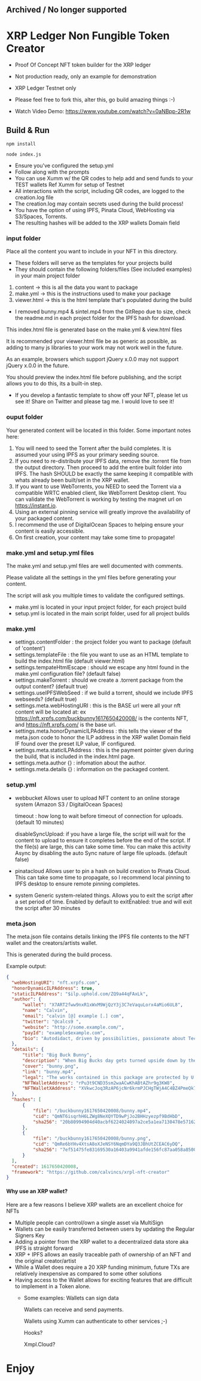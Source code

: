 ## Archived / No longer supported

# XRP Ledger Non Fungible Token Creator
 - Proof Of Concept NFT token builder for the XRP ledger
 - Not production ready, only an example for demonstration
 - XRP Ledger Testnet only
 - Please feel free to fork this, alter this, go build amazing things :-)

 - Watch Video Demo:  https://www.youtube.com/watch?v=0aNBpp-2R1w


## Build & Run

`npm install`

`node index.js`

 - Ensure you've configured the setup.yml
 - Follow along with the prompts
 - You can use Xumm w/ the QR codes to help add and send funds to your TEST wallets Ref Xumm for setup of Testnet
 - All interactions with the script, including QR codes, are logged to the creation.log file
 - The creation.log may contain secrets used during the build process!
 - You have the option of using IPFS, Pinata Cloud, WebHosting via S3/Spaces, Torrents.
 - The resulting hashes will be added to the XRP wallets Domain field


### input folder
  Place all the content you want to include in your NFT in this directory.
  - These folders will serve as the templates for your projects build
  - They should contain the following folders/files (See included examples) in your main project folder
   1. content  -> this is all the data you want to package
   2. make.yml -> this is the instructions used to make your package
   3. viewer.html -> this is the html template that's populated during the build
  
  - I removed bunny.mp4 & sintel.mp4 from the GitRepo due to size, check the readme.md in each project folder for the IPFS hash for download.

  This index.html file is generated base on the make.yml & view.html files
  
  It is recommended your viewer.html file be as generic as possible, as adding to many js libraries to your work may not work well in the future.
  
  As an example, browsers which support jQuery x.0.0 may not support jQuery x.0.0 in the future.  
  
  You should preview the index.html file before publishing, and the script allows you to do this, its a built-in step.
  
  - If you develop a fantastic template to show off your NFT, please let us see it! Share on Twitter and please tag me. I would love to see it!


### ouput folder
  Your generated content will be located in this folder.
  Some important notes here:
  1.  You will need to seed the Torrent after the build completes.  It is assumed your using IPFS as your primary seeding source.
  2.  If you need to re-distribute your IPFS data, remove the .torrent file from the output directory.  Then proceed to add the entire built folder into IPFS.  The hash SHOULD be exactly the same keeping it compatible with whats already been built/set in the XRP wallet.
  3.  If you want to use WebTorrents, you NEED to seed the Torrent via a compatible WRTC enabled client, like WebTorrent Desktop client.  You can validate the WebTorrent is working by testing the magnet url on https://instant.io.
  4.  Using an external pinning service will greatly improve the availability of your packaged content.
  5.  I recommend the use of DigitalOcean Spaces to helping ensure your content is easily accessible.
  6.  On first creation, your content may take some time to propagate!


### make.yml and setup.yml files
  The make.yml and setup.yml files are well documented with comments.
  
  Please validate all the settings in the yml files before generating your content.
  
  The script will ask you multiple times to validate the configured settings.

  - make.yml is located in your input project folder, for each project build
  - setup.yml is located in the main script folder, used for all project builds


### make.yml
 - settings.contentFolder : the project folder you want to package (default of 'content')
 - settings.templateFile : the file you want to use as an HTML template to build the index.html file (default viewer.html)
 - settings.tempateHtmlEscape : should we escape any html found in the make.yml configuration file? (default false)
 - settings.makeTorrent : should we create a .torrent package from the output content?  (default true)
 - settings.useIPFSWebSeed : if we build a torrent, should we include IPFS webseeds? (default true) 
 - settings.meta.webHostingURI : this is the BASE url were all your nft content will be located at: ex https://nft.xrpfs.com/buckbunny1617650420008/ is the contents NFT, and https://nft.xrpfs.com/ is the base url.
 - settings.meta.honorDynamicILPAddress : this tells the viewer of the meta.json code to honor the ILP address in the XRP wallet Domain field IF found over the preset ILP value, IF configured.
 - settings.meta.staticILPAddress : this is the payment pointer given during the build, that is included in the index.html page.
 - settings.meta.author {} : infomation about the author.
 - settings.meta.details {} : information on the packaged content.


### setup.yml
 - webbucket
    Allows user to upload NFT content to an online storage system (Amazon S3 / DigitalOcean Spaces)

    timeout : how long to wait before timeout of connection for uploads.  (default 10 minutes)

    disableSyncUpload: if you have a large file, the script will wait for the content to upload to ensure it completes before the end of the script.  If the file(s) are large, this can take some time.  You can make this activity Async by disabling the auto Sync nature of large file uploads.  (default false)

 -  pinatacloud
    Allows user to pin a hash on build creation to Pinata Cloud.  This can take some time to propagate, so I recommend local pinning to IPFS desktop to ensure remote pinning completes.

- system
    Generic system-related things. Allows you to exit the script after a set period of time.
    Enabled by default to exitEnabled: true and will exit the script after 30 minutes


### meta.json
  The meta.json file contains details linking the IPFS file contents to the NFT wallet and the creators/artists wallet.
  
  This is generated during the build process.
  
  Example output:
  ```json
{
    "webHostingURI": "nft.xrpfs.com",
    "honorDynamicILPAddress": true,
    "staticILPAddress": "$ilp.uphold.com/ZQ9a44qFAxLk",
    "author": {
        "wallet": "X7ART2fww9nxR1xWxM9WjQzY3j3C7eVaquLorx4aMio6UL8",
        "name": "Calvin",
        "email": "calvin [@] example [.] com",
        "twitter": "@calcs9 ",
        "website": "http://some.example.com/",
        "payId": "example$example.com",
        "bio": "Autodidact, driven by possibilities, passionate about Technology, Security, Personal Finance, Blockchain, Real Estate, Science\nDev: Python,JS,Go,Rust,Java,etc\nFind me on Twitter @calcs9"
    },
    "details": {
        "title": "Big Buck Bunny",
        "description": "When Big Bucks day gets turned upside down by the loss of his favorite butterflies via some rotten rodents, he takes to the offensive to avenge his friends. This is a short animated, comedic, and light-hearted movie that has stood the test of time.\nCode-named \"Project Peach\" by the Blender Institute, the film was made using a free and open-source software application called Blender.\n\nThis short film was released in 2008 under the Creative Commons Attribution 3.0 license.\n\nThis NFT is a distribution of that original work.  By releasing this work as an NFT, I hope to accomplish the following:\n1) Preserve the work of this media on a decentralized platform\n2) Bring awareness to XRPs ability to create NFTs on the ledger easily and efficiently\n3) Show the benefits of having an XRP wallet as the NFT vs a \"token\"\n4) Raise money for some great open source projects/foundations\n\nClick the above floating BigBuckBunny to watch a short film if you have an IPFS enabled browser.",
        "cover": "bunny.png",
        "link": "bunny.mp4",
        "legal": "The works contained in this package are protected by U.S. and International copyright laws\nCreative Commons Attribution 3.0 license\n(c) copyright 2008, Blender Foundation / www.bigbuckbunny.org",
        "NFTWalletAddress": "rPu3t9CND35sm2waACwKhABtAZhr9g3KW8",
        "NFTWalletXAddress": "XVkwcJoq3RzAP6jcNr6krmPJCHgTWjA4C4BZ4PmeQk7uN4p"
    },
    "hashes": [
        {
            "file": "/buckbunny1617650420008/bunny.mp4",
            "cid": "QmNT6isqrhH6LZWg8NeXQYTD9wPjJo2BHHzyezpf9BdHbD",
            "sha256": "20b80994904d40acbf6224024097a2ce5a1ea7130478e57162a38af1b876dfce"
        },
        {
            "file": "/buckbunny1617650420008/bunny.png",
            "cid": "QmRe6bYHv4XtsA8oXJeNSY6NqmDYa9Q3JBhUtZCEAC6yDQ",
            "sha256": "7ef51475fe83169530a16403a9941afde156fc87aa058a8500131a23de600f9a"
        }
    ],
    "created": 1617650420008,
    "framework": "https://github.com/calvincs/xrpl-nft-creator"
}
  ```


#### Why use an XRP wallet?
 Here are a few reasons I believe XRP wallets are an excellent choice for NFTs

 - Multiple people can control/own a single asset via MultiSign
 - Wallets can be easily transferred between users by updating the Regular Signers Key
 - Adding a pointer from the XRP wallet to a decentralized data store aka IPFS is straight forward
 - XRP + IPFS allows an easily traceable path of ownership of an NFT and the original creator/artist
 - While a Wallet does require a 20 XRP funding minimum, future TXs are relatively inexpensive as compared to some other solutions
 - Having access to the Wallet allows for exciting features that are difficult to implement in a Token alone.
    - Some examples:
        Wallets can sign data
        
        Wallets can receive and send payments.
        
        Wallets using Xumm can authenticate to other services ;-)
        
        Hooks?
        
        Xmpl.Cloud?
        

 # Enjoy
